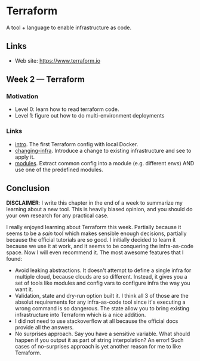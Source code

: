 # Terraform

A tool + language to enable infrastructure as code.

## Links

- Web site: https://www.terraform.io

## Week 2 — Terraform

### Motivation

- Level 0: learn how to read terraform code.
- Level 1: figure out how to do multi-environment deployments

### Links

- [intro](/week2-terraform/intro). The first Terraform config with local Docker.
- [changing-infra](/week2-terraform/changing-infra). Introduce a change to existing infrastructure and see to apply it.
- [modules](/week2-terraform/modules). Extract common config into a module (e.g. different envs) AND use one of the predefined
modules.

## Conclusion

**DISCLAIMER**: I write this chapter in the end of a week to summarize my learning about a new tool. This is heavily biased
opinion, and you should do your own research for any practical case. 

I really enjoyed learning about Terraform this week. Partially because it seems to be a *sain* tool which makes sensible 
enough decisions, partially because the official tutorials are so good. I initially decided to learn it because we use 
it at work, and it seems to be conquering the infra-as-code space. Now I will even recommend it. The most awesome 
features that I found:

- Avoid leaking abstractions. It doesn't attempt to define a single infra for multiple cloud, because clouds are so different. 
Instead, it gives you a set of tools like modules and config vars to configure infra the way you want it.
- Validation, state and dry-run option built it. I think all 3 of those are the absolut requirements for any infra-as-code 
tool since it's executing a wrong command is so dangerous. The state allow you to bring existing infrastructure into 
Terraform which is a nice addition.
- I did not need to use stackoverflow at all because the official docs provide all the answers. 
- No surprises approach. Say you have a sensitive variable. What should happen if you output it as part of string 
interpolation? An error! Such cases of no-surprises approach is yet another reason for me to like Terraform. 
